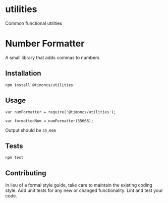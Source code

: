 # utilities
Common functional utilities

Number Formatter
=========

A small library that adds commas to numbers

## Installation

  `npm install @timoncs/utilities`

## Usage

    var numFormatter = require('@timoncs/utilities');

    var formattedNum = numFormatter(35666);


  Output should be `35,666`


## Tests

  `npm test`

## Contributing

In lieu of a formal style guide, take care to maintain the existing coding style. Add unit tests for any new or changed functionality. Lint and test your code.
